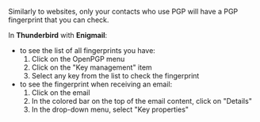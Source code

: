 Similarly to websites, only your contacts who use PGP will have a PGP fingerprint that you can check.

In **Thunderbird** with **Enigmail**:

- to see the list of all fingerprints you have:
    1. Click on the OpenPGP menu
    2. Click on the "Key management" item
    3. Select any key from the list to check the fingerprint
- to see the fingerprint when receiving an email:
    1. Click on the email
    2. In the colored bar on the top of the email content, click on "Details"
    3. In the drop-down menu, select "Key properties"




